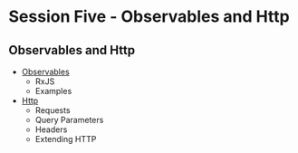 # Session Five - Observables and Http

## Observables and Http
 

+ [Observables](page1.md)
   + RxJS
   + Examples
+ [Http](page2.md)
  + Requests
  + Query Parameters
  + Headers
  + Extending HTTP